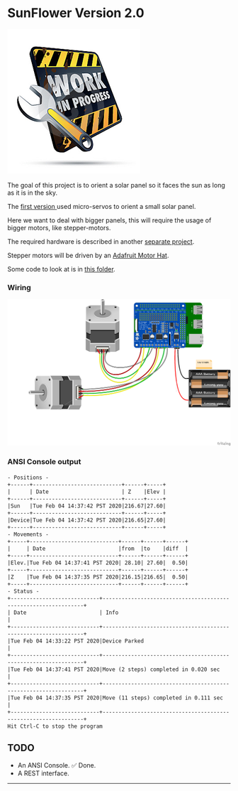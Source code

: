 # SunFlower Version 2.0
![Work In Progress](./wip.jpg)

The goal of this project is to orient a solar panel so it faces the sun as long as it is in the sky.

The [first version ](../SunFlower) used micro-servos to orient a small solar panel.

Here we want to deal with bigger panels, this will require the usage of bigger motors, like stepper-motors.

The required hardware is described in another [separate project](https://github.com/OlivierLD/3DPrinting/tree/master/OpenSCAD/SolarPanelStand).

Stepper motors will be driven by an [Adafruit Motor Hat](https://www.adafruit.com/product/2348).

Some code to look at is in [this folder](../SteppersPlayground).

### Wiring
![Wiring](./MotorHatWiring.png)

### ANSI Console output
```
- Positions -
+------+----------------------------+------+-----+
|      | Date                       | Z    |Elev |
+------+----------------------------+------+-----+
|Sun   |Tue Feb 04 14:37:42 PST 2020|216.67|27.60|
+------+----------------------------+------+-----+
|Device|Tue Feb 04 14:37:42 PST 2020|216.65|27.60|
+------+----------------------------+------+-----+
- Movements -
+-----+----------------------------+------+------+------+
|     | Date                       |from  |to    |diff  |
+-----+----------------------------+------+------+------+
|Elev.|Tue Feb 04 14:37:41 PST 2020| 28.10| 27.60|  0.50|
+-----+----------------------------+------+------+------+
|Z    |Tue Feb 04 14:37:35 PST 2020|216.15|216.65|  0.50|
+-----+----------------------------+------+------+------+
- Status -
+----------------------------+----------------------------------------------------------------+
| Date                       | Info                                                           |
+----------------------------+----------------------------------------------------------------+
|Tue Feb 04 14:33:22 PST 2020|Device Parked                                                   |
+----------------------------+----------------------------------------------------------------+
|Tue Feb 04 14:37:41 PST 2020|Move (2 steps) completed in 0.020 sec                           |
+----------------------------+----------------------------------------------------------------+
|Tue Feb 04 14:37:35 PST 2020|Move (11 steps) completed in 0.111 sec                          |
+----------------------------+----------------------------------------------------------------+
Hit Ctrl-C to stop the program

```

## TODO
- An ANSI Console. &#9989; Done.
- A REST interface.

---
